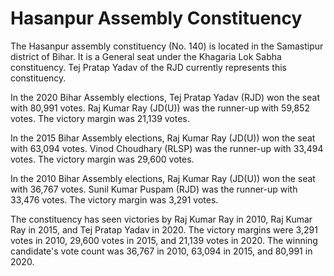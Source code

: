 # Hasanpur Assembly Constituency

The Hasanpur assembly constituency (No. 140) is located in the Samastipur district of Bihar. It is a General seat under the Khagaria Lok Sabha constituency. Tej Pratap Yadav of the RJD currently represents this constituency.

In the 2020 Bihar Assembly elections, Tej Pratap Yadav (RJD) won the seat with 80,991 votes. Raj Kumar Ray (JD(U)) was the runner-up with 59,852 votes. The victory margin was 21,139 votes.

In the 2015 Bihar Assembly elections, Raj Kumar Ray (JD(U)) won the seat with 63,094 votes. Vinod Choudhary (RLSP) was the runner-up with 33,494 votes. The victory margin was 29,600 votes.

In the 2010 Bihar Assembly elections, Raj Kumar Ray (JD(U)) won the seat with 36,767 votes. Sunil Kumar Puspam (RJD) was the runner-up with 33,476 votes. The victory margin was 3,291 votes.

The constituency has seen victories by Raj Kumar Ray in 2010, Raj Kumar Ray in 2015, and Tej Pratap Yadav in 2020. The victory margins were 3,291 votes in 2010, 29,600 votes in 2015, and 21,139 votes in 2020. The winning candidate's vote count was 36,767 in 2010, 63,094 in 2015, and 80,991 in 2020.
